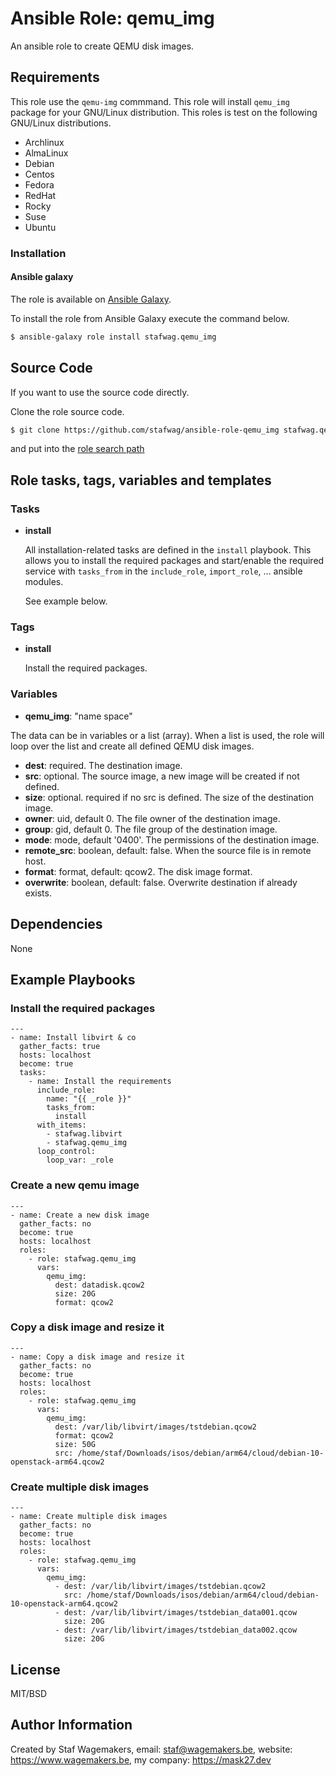 # Ansible Role: qemu_img

An ansible role to create QEMU disk images.

## Requirements

This role use the ```qemu-img``` commmand.
This role will install ```qemu_img``` package for your GNU/Linux distribution.
This roles is test on the following GNU/Linux distributions.

* Archlinux
* AlmaLinux
* Debian
* Centos
* Fedora
* RedHat
* Rocky
* Suse
* Ubuntu

### Installation

#### Ansible galaxy

The role is available on [Ansible Galaxy](https://galaxy.ansible.com/ui/standalone/roles/stafwag/qemu_img/).

To install the role from Ansible Galaxy execute the command below.

```bash
$ ansible-galaxy role install stafwag.qemu_img
```

## Source Code

If you want to use the source code directly.

Clone the role source code.

```bash
$ git clone https://github.com/stafwag/ansible-role-qemu_img stafwag.qemu_img
```

and put into the [role search path](https://docs.ansible.com/ansible/2.4/playbooks_reuse_roles.html#role-search-path)

## Role tasks, tags, variables and templates

### Tasks

* **install**

    All installation-related tasks are defined in the ```install``` playbook. This allows you to install the
    required packages and start/enable the required service with ```tasks_from``` in the ```include_role```,
    ```import_role```, … ansible modules.

    See example below.

### Tags

* **install**

  Install the required packages.

### Variables

* **qemu_img**: "name space"

The data can be in variables or a list (array). When a list is used, the role
will loop over the list and create all defined QEMU disk images.

  * **dest**: required. The destination image.
  * **src**: optional. The source image, a new image will be created if not defined.
  * **size**: optional. required if no src is defined. The size of the destination image.
  * **owner**: uid, default 0. The file owner of the destination image.
  * **group**: gid, default 0. The file group of the destination image.
  * **mode**: mode, default '0400'. The permissions of the destination image.
  * **remote_src**: boolean, default: false. When the source file is in remote host.
  * **format**: format, default: qcow2. The disk image format.
  * **overwrite**: boolean, default: false. Overwrite destination if already exists.

## Dependencies

None

## Example Playbooks

### Install the required packages

```
---
- name: Install libvirt & co
  gather_facts: true 
  hosts: localhost
  become: true
  tasks:
    - name: Install the requirements
      include_role:
        name: "{{ _role }}"
        tasks_from:
          install
      with_items:
        - stafwag.libvirt 
        - stafwag.qemu_img
      loop_control:
        loop_var: _role
```

### Create a new qemu image
 
```
---
- name: Create a new disk image
  gather_facts: no 
  become: true
  hosts: localhost
  roles:
    - role: stafwag.qemu_img
      vars:
        qemu_img:
          dest: datadisk.qcow2 
          size: 20G 
          format: qcow2
```

### Copy a disk image and resize it

```
---
- name: Copy a disk image and resize it
  gather_facts: no 
  become: true
  hosts: localhost
  roles:
    - role: stafwag.qemu_img
      vars:
        qemu_img:
          dest: /var/lib/libvirt/images/tstdebian.qcow2 
          format: qcow2
          size: 50G
          src: /home/staf/Downloads/isos/debian/arm64/cloud/debian-10-openstack-arm64.qcow2
```

### Create multiple disk images

```
---
- name: Create multiple disk images
  gather_facts: no 
  become: true
  hosts: localhost
  roles:
    - role: stafwag.qemu_img
      vars:
        qemu_img:
          - dest: /var/lib/libvirt/images/tstdebian.qcow2 
            src: /home/staf/Downloads/isos/debian/arm64/cloud/debian-10-openstack-arm64.qcow2
          - dest: /var/lib/libvirt/images/tstdebian_data001.qcow 
            size: 20G
          - dest: /var/lib/libvirt/images/tstdebian_data002.qcow 
            size: 20G
```

## License

MIT/BSD

## Author Information

Created by Staf Wagemakers, email: staf@wagemakers.be, website: https://www.wagemakers.be, my company: https://mask27.dev
